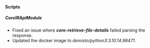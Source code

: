 #### Scripts

##### CoreIRApiModule

- Fixed an issue where ***core-retrieve-file-details*** failed parsing the response.
- Updated the docker image to *demisto/python3:3.10.14.98471*.
